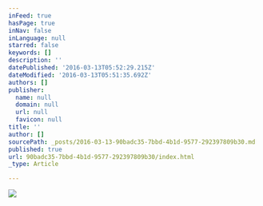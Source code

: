 ```yaml
---
inFeed: true
hasPage: true
inNav: false
inLanguage: null
starred: false
keywords: []
description: ''
datePublished: '2016-03-13T05:52:29.215Z'
dateModified: '2016-03-13T05:51:35.692Z'
authors: []
publisher:
  name: null
  domain: null
  url: null
  favicon: null
title: ''
author: []
sourcePath: _posts/2016-03-13-90badc35-7bbd-4b1d-9577-292397809b30.md
published: true
url: 90badc35-7bbd-4b1d-9577-292397809b30/index.html
_type: Article

---
```

![](https://the-grid-user-content.s3-us-west-2.amazonaws.com/2e92a111-7a09-430a-a6f4-02ac823b13ca.jpg)